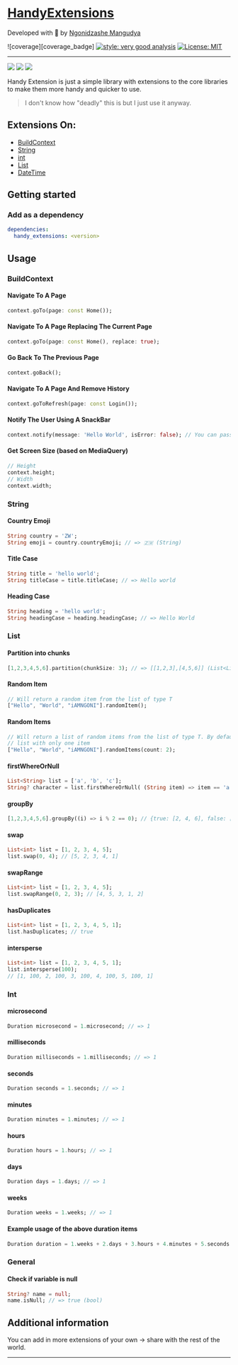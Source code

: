 # [HandyExtensions](https://pub.dev/packages/handy_extensions/)

Developed with 💙 by [Ngonidzashe Mangudya](https://twitter.com/iamngoni_)

![coverage][coverage_badge]
[![style: very good analysis][very_good_analysis_badge]][very_good_analysis_link]
[![License: MIT][license_badge]][license_link]

---

<img src="https://img.shields.io/pub/v/handy_extensions?style=for-the-badge">
<img src="https://img.shields.io/github/last-commit/iamngoni/handy_extensions">
<img src="https://img.shields.io/twitter/url?label=iamngoni_&style=social&url=https%3A%2F%2Ftwitter.com%2Fiamngoni_">

Handy Extension is just a simple library with extensions to the core libraries to make them more handy and quicker to use.

> I don't know how "deadly" this is but I just use it anyway.

## Extensions On:

- [BuildContext](https://api.flutter.dev/flutter/widgets/BuildContext-class.html)
- [String](https://api.flutter.dev/flutter/dart-core/String-class.html)
- [int](https://api.flutter.dev/flutter/dart-core/int-class.html)
- [List](https://api.flutter.dev/flutter/dart-core/List-class.html)
- [DateTime](https://api.flutter.dev/flutter/dart-core/DateTime-class.html)

## Getting started

### Add as a dependency

```yaml
dependencies:
  handy_extensions: <version>
```

## Usage

### BuildContext

#### Navigate To A Page

```dart
context.goTo(page: const Home());
```

#### Navigate To A Page Replacing The Current Page

```dart
context.goTo(page: const Home(), replace: true);
```

#### Go Back To The Previous Page

```dart
context.goBack();
```

#### Navigate To A Page And Remove History

```dart
context.goToRefresh(page: const Login());
```

#### Notify The User Using A SnackBar

```dart
context.notify(message: 'Hello World', isError: false); // You can pass the isError argument or leave it, it will default to false
```

#### Get Screen Size (based on MediaQuery)

```dart
// Height
context.height;
// Width
context.width;
```

### String

#### Country Emoji

```dart
String country = 'ZW';
String emoji = country.countryEmoji; // => 🇿🇼 (String)
```

#### Title Case

```dart
String title = 'hello world';
String titleCase = title.titleCase; // => Hello world
```

#### Heading Case

```dart
String heading = 'hello world';
String headingCase = heading.headingCase; // => Hello World
```

### List

#### Partition into chunks

```dart
[1,2,3,4,5,6].partition(chunkSize: 3); // => [[1,2,3],[4,5,6]] (List<List<int>>). By default it will partition into chunks of 2
```

#### Random Item

```dart
// Will return a random item from the list of type T
["Hello", "World", "iAMNGONI"].randomItem();
```

#### Random Items

```dart
// Will return a list of random items from the list of type T. By default this may return a
// list with only one item
["Hello", "World", "iAMNGONI"].randomItems(count: 2);
```

#### firstWhereOrNull

```dart
List<String> list = ['a', 'b', 'c'];
String? character = list.firstWhereOrNull( (String item) => item == 'a'); // => 'a' (String) or null (null)
```

#### groupBy

```dart
[1,2,3,4,5,6].groupBy((i) => i % 2 == 0); // {true: [2, 4, 6], false: [1, 3, 5]}
```

#### swap

```dart
List<int> list = [1, 2, 3, 4, 5];
list.swap(0, 4); // [5, 2, 3, 4, 1]
```

#### swapRange

```dart
List<int> list = [1, 2, 3, 4, 5];
list.swapRange(0, 2, 3); // [4, 5, 3, 1, 2]
```

#### hasDuplicates

```dart
List<int> list = [1, 2, 3, 4, 5, 1];
list.hasDuplicates; // true
```

#### intersperse

```dart
List<int> list = [1, 2, 3, 4, 5, 1];
list.intersperse(100);
// [1, 100, 2, 100, 3, 100, 4, 100, 5, 100, 1]
```

### Int

#### microsecond

```dart
Duration microsecond = 1.microsecond; // => 1
```

#### milliseconds

```dart
Duration milliseconds = 1.milliseconds; // => 1
```

#### seconds

```dart
Duration seconds = 1.seconds; // => 1
```

#### minutes

```dart
Duration minutes = 1.minutes; // => 1
```

#### hours

```dart
Duration hours = 1.hours; // => 1
```

#### days

```dart
Duration days = 1.days; // => 1
```

#### weeks

```dart
Duration weeks = 1.weeks; // => 1
```

#### Example usage of the above duration items

```dart
Duration duration = 1.weeks + 2.days + 3.hours + 4.minutes + 5.seconds + 6.milliseconds + 7.microseconds;
```

### General

#### Check if variable is null

```dart
String? name = null;
name.isNull; // => true (bool)
```

## Additional information

You can add in more extensions of your own -> share with the rest of the world.

--- 
[dart_install_link]: https://dart.dev/get-dart
[github_actions_link]: https://docs.github.com/en/actions/learn-github-actions
[license_badge]: https://img.shields.io/badge/license-MIT-blue.svg
[license_link]: https://opensource.org/licenses/MIT
[logo_black]: https://raw.githubusercontent.com/VGVentures/very_good_brand/main/styles/README/vgv_logo_black.png#gh-light-mode-only
[logo_white]: https://raw.githubusercontent.com/VGVentures/very_good_brand/main/styles/README/vgv_logo_white.png#gh-dark-mode-only
[mason_link]: https://github.com/felangel/mason
[very_good_analysis_badge]: https://img.shields.io/badge/style-very_good_analysis-B22C89.svg
[very_good_analysis_link]: https://pub.dev/packages/very_good_analysis
[very_good_coverage_link]: https://github.com/marketplace/actions/very-good-coverage
[very_good_ventures_link]: https://verygood.ventures
[very_good_ventures_link_light]: https://verygood.ventures#gh-light-mode-only
[very_good_ventures_link_dark]: https://verygood.ventures#gh-dark-mode-only
[very_good_workflows_link]: https://github.com/VeryGoodOpenSource/very_good_workflows

